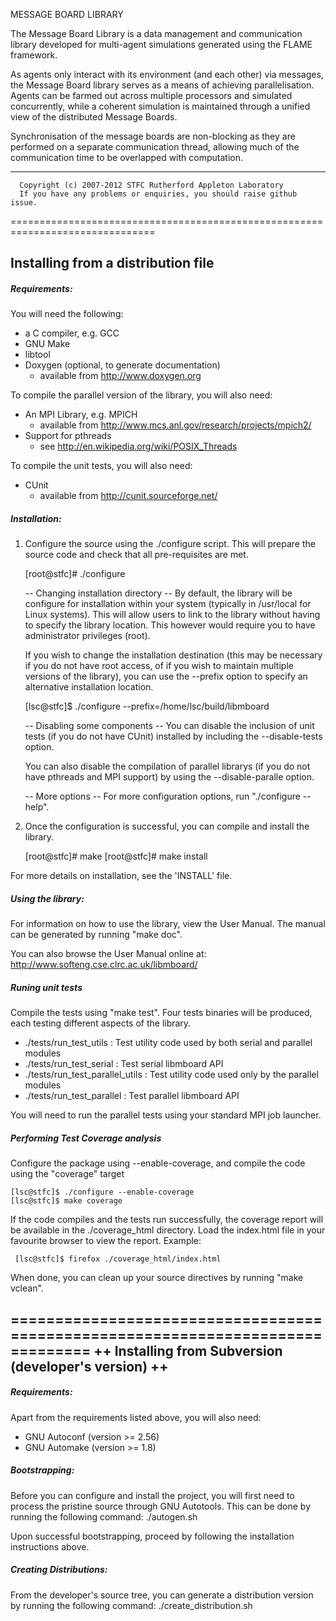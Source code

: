 MESSAGE BOARD LIBRARY
        
        
The Message Board Library is a data management and communication
library  developed  for  multi-agent  simulations  generated using the FLAME 
framework.

As agents only interact with its  environment (and each other) via messages,
the Message Board library  serves as a means of  achieving  parallelisation. 
Agents  can  be  farmed  out  across    multiple  processors  and  simulated 
concurrently,  while a coherent  simulation  is maintained through a unified 
view of the distributed Message Boards.

Synchronisation of the message boards are non-blocking as they are performed
on a separate communication  thread, allowing much of the communication time 
to be overlapped with computation.

-------------------------------------------------------------------------------

      Copyright (c) 2007-2012 STFC Rutherford Appleton Laboratory
      If you have any problems or enquiries, you should raise github issue.
      
===============================================================================

Installing from a distribution file
-------------------------------------------------------------------------------

##### Requirements: #####

You will need the following:
 * a C compiler, e.g. GCC 
 * GNU Make
 * libtool 
 * Doxygen (optional, to generate documentation)
   - available from http://www.doxygen.org

To compile the parallel version of the library, you will also need:
 * An MPI Library, e.g. MPICH             
   - available from http://www.mcs.anl.gov/research/projects/mpich2/
 * Support for pthreads                  
   - see http://en.wikipedia.org/wiki/POSIX_Threads

To compile the unit tests, you will also need:
 * CUnit                                    
   - available from http://cunit.sourceforge.net/


##### Installation: #####

1. Configure the source using the ./configure script. This will prepare the 
   source code and check that all pre-requisites are met.
   
   [root@stfc]# ./configure
   
   -- Changing installation directory --
   By default, the library will be configure for installation within your 
   system (typically in /usr/local for Linux systems). This will allow users
   to link to the library without having to specify the library location.
   This however would require you to have administrator privileges (root).
   
   If you wish to change the installation destination (this may be necessary
   if  you do  not  have root  access, of if you wish to  maintain  multiple
   versions of the library), you can use the --prefix option to specify an
   alternative installation location. 
   
   [lsc@stfc]$ ./configure --prefix=/home/lsc/build/libmboard
   
   -- Disabling some components --
   You can disable the inclusion of unit tests (if you do not have CUnit)
   installed by including the --disable-tests option.
   
   You can also disable the compilation of parallel librarys (if you do not
   have pthreads and MPI support) by using the --disable-paralle option.
   
   -- More options --
   For more configuration options, run "./configure --help".
   
2. Once the configuration is successful, you can compile and install the 
   library.
   
   [root@stfc]# make 
   [root@stfc]# make install
   
   
For more details on installation, see the 'INSTALL' file.


##### Using the library: #####

For information on how to use the library, view the User Manual. The manual
can be generated by running "make doc". 

You can also browse the User Manual online at:
http://www.softeng.cse.clrc.ac.uk/libmboard/


##### Runing unit tests #####

Compile the tests using "make test". Four tests binaries will be produced, 
each testing different aspects of the library.
 * ./tests/run_test_utils    : Test utility code used by both serial and 
                               parallel modules
 * ./tests/run_test_serial   : Test serial libmboard API
 * ./tests/run_test_parallel_utils  : Test utility code used only by the 
                                      parallel modules
 * ./tests/run_test_parallel : Test parallel libmboard API 
 
 You will need to run the parallel tests using your standard MPI job launcher.
 
 
 ##### Performing Test Coverage analysis #####
 
 Configure the package using --enable-coverage, and compile the code using 
 the "coverage" target
    
    [lsc@stfc]$ ./configure --enable-coverage
    [lsc@stfc]$ make coverage
    
 If the code compiles and the tests run successfully, the coverage report 
 will be available in the ./coverage_html directory. Load the index.html
 file in your favourite browser to view the report. Example:
 
     [lsc@stfc]$ firefox ./coverage_html/index.html

When done, you can clean up your source directives by running "make vclean".


===============================================================================
++ Installing from Subversion (developer's version) ++
-------------------------------------------------------------------------------

##### Requirements: #####

Apart from the requirements listed above, you will also need:
 * GNU Autoconf (version >= 2.56)
 * GNU Automake (version >= 1.8)
 
 
##### Bootstrapping: #####

Before you can configure and install the project, you will first need to 
process the pristine source through GNU Autotools. This can be done by running
the following command:
  ./autogen.sh
  
Upon successful bootstrapping, proceed by following the installation
instructions above.


##### Creating Distributions: #####

From the developer's source tree, you can generate a distribution version by
running the following command:
  ./create_distribution.sh
 
